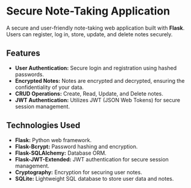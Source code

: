# Secure Note-Taking Application

A secure and user-friendly note-taking web application built with **Flask**. Users can register, log in, store, update, and delete notes securely.

## Features

- **User Authentication:** Secure login and registration using hashed passwords.
- **Encrypted Notes:** Notes are encrypted and decrypted, ensuring the confidentiality of your data.
- **CRUD Operations:** Create, Read, Update, and Delete notes.
- **JWT Authentication:** Utilizes JWT (JSON Web Tokens) for secure session management.

## Technologies Used

- **Flask:** Python web framework.
- **Flask-Bcrypt:** Password hashing and encryption.
- **Flask-SQLAlchemy:** Database ORM.
- **Flask-JWT-Extended:** JWT authentication for secure session management.
- **Cryptography:** Encryption for securing user notes.
- **SQLite:** Lightweight SQL database to store user data and notes.

